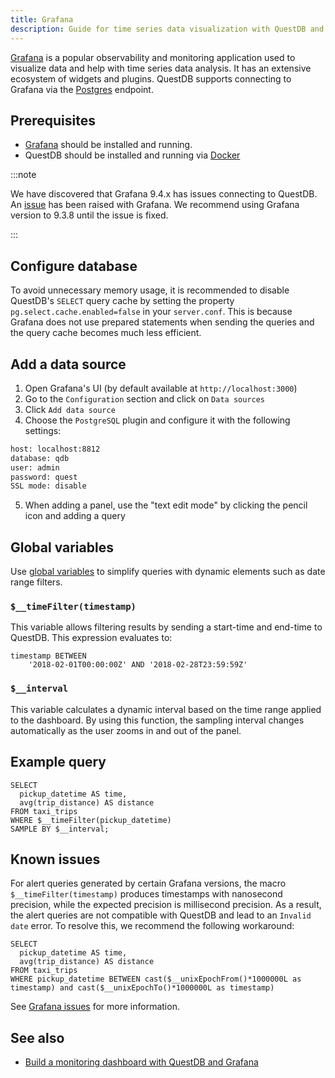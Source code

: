 ```yaml
---
title: Grafana
description: Guide for time series data visualization with QuestDB and Grafana
---
```


[Grafana](https://grafana.com/) is a popular observability and monitoring
application used to visualize data and help with time series data analysis. It
has an extensive ecosystem of widgets and plugins. QuestDB supports connecting
to Grafana via the [Postgres](/docs/reference/api/postgres) endpoint.

## Prerequisites

- [Grafana](https://grafana.com/grafana/download) should be installed and
  running.
- QuestDB should be installed and running via
  [Docker](/docs/get-started/docker/)

:::note

We have discovered that Grafana 9.4.x has issues connecting to QuestDB. An
[issue](https://github.com/grafana/grafana/issues/64376) has been raised with
Grafana. We recommend using Grafana version to 9.3.8 until the issue is fixed.

:::


## Configure database

To avoid unnecessary memory usage, it is recommended to disable QuestDB's `SELECT`
query cache by setting the property `pg.select.cache.enabled=false` in your
`server.conf`. This is because Grafana does not use prepared statements when
sending the queries and the query cache becomes much less efficient.

## Add a data source

1. Open Grafana's UI (by default available at `http://localhost:3000`)
2. Go to the `Configuration` section and click on `Data sources`
3. Click `Add data source`
4. Choose the `PostgreSQL` plugin and configure it with the following settings:

```bash
host: localhost:8812
database: qdb
user: admin
password: quest
SSL mode: disable
```

5. When adding a panel, use the "text edit mode" by clicking the pencil icon and
   adding a query

## Global variables

Use
[global variables](https://grafana.com/docs/grafana/latest/variables/variable-types/global-variables/#global-variables)
to simplify queries with dynamic elements such as date range filters.

### `$__timeFilter(timestamp)`

This variable allows filtering results by sending a start-time and end-time to
QuestDB. This expression evaluates to:

```questdb-sql
timestamp BETWEEN
    '2018-02-01T00:00:00Z' AND '2018-02-28T23:59:59Z'
```

### `$__interval`

This variable calculates a dynamic interval based on the time range applied to
the dashboard. By using this function, the sampling interval changes
automatically as the user zooms in and out of the panel.

## Example query

```questdb-sql
SELECT
  pickup_datetime AS time,
  avg(trip_distance) AS distance
FROM taxi_trips
WHERE $__timeFilter(pickup_datetime)
SAMPLE BY $__interval;
```

## Known issues

For alert queries generated by certain Grafana versions, the macro
`$__timeFilter(timestamp)` produces timestamps with nanosecond precision, while
the expected precision is millisecond precision. As a result, the alert queries
are not compatible with QuestDB and lead to an `Invalid date` error. To resolve
this, we recommend the following workaround:

```questdb-sql
SELECT
  pickup_datetime AS time,
  avg(trip_distance) AS distance
FROM taxi_trips
WHERE pickup_datetime BETWEEN cast($__unixEpochFrom()*1000000L as timestamp) and cast($__unixEpochTo()*1000000L as timestamp)

```

See [Grafana issues](https://github.com/grafana/grafana/issues/51611) for more
information.

## See also

- [Build a monitoring dashboard with QuestDB and Grafana](/blog/2020/10/19/grafana-tutorial/)
